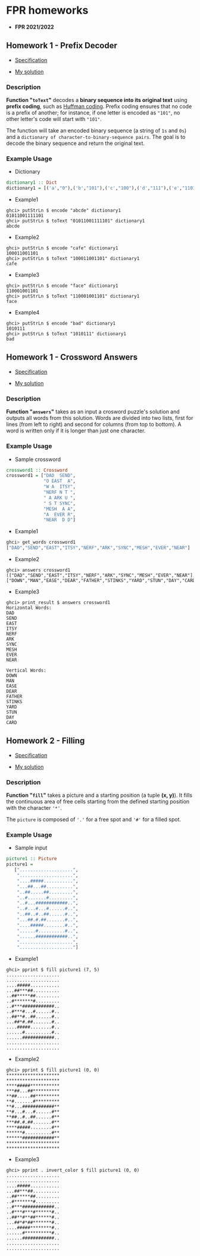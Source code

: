 # FPR homeworks

- **FPR 2021/2022**

## Homework 1 - Prefix Decoder

- [Specification](http://behalek.cs.vsb.cz/wiki/index.php?title=FP_Homework_1/en&oldid=2556#5_-_Prefix_Decoder)

- [My solution](prefix_decoder.hs)


### Description

**Function "`toText`"** decodes a **binary sequence into its original text** using **prefix coding**, such as [Huffman coding](https://en.wikipedia.org/wiki/Huffman_coding). Prefix coding ensures that no code is a prefix of another; for instance, if one letter is encoded as `"101"`, no other letter's code will start with `"101"`.

The function will take an encoded binary sequence (a string of `1s` and `0s`) and a `dictionary of character-to-binary-sequence pairs`. The goal is to decode the binary sequence and return the original text.

### Example Usage

- Dictionary

```haskell
dictionary1 :: Dict
dictionary1 = [('a',"0"),('b',"101"),('c',"100"),('d',"111"),('e',"1101"),('f',"1100")]
```

- Example1

```shell
ghci> putStrLn $ encode "abcde" dictionary1
01011001111101
ghci> putStrLn $ toText "01011001111101" dictionary1
abcde
```

- Example2

```shell
ghci> putStrLn $ encode "cafe" dictionary1
100011001101
ghci> putStrLn $ toText "100011001101" dictionary1
cafe
```

- Example3

```shell
ghci> putStrLn $ encode "face" dictionary1
110001001101
ghci> putStrLn $ toText "110001001101" dictionary1
face
```

- Example4

```shell
ghci> putStrLn $ encode "bad" dictionary1
1010111
ghci> putStrLn $ toText "1010111" dictionary1
bad
```

## Homework 1 - Crossword Answers

- [Specification](http://behalek.cs.vsb.cz/wiki/index.php?title=FP_Homework_1/en&oldid=2556#2_-_Crossword_Answers)

- [My solution](crowssword_answers.hs)

### Description

**Function "`answers`"** takes as an input a crosword puzzle's solution and outputs all words from this solution. Words are divided into two lists, first for lines (from left to right) and second for columns (from top to bottom). A word is written only if it is longer than just one character. 

### Example Usage

- Sample crossword

```haskell
crossword1 :: Crossword
crossword1 = ["DAD  SEND",
              "O EAST  A",
              "W A  ITSY",
              "NERF N T ",
              " A ARK U ",
              " S T SYNC",
              "MESH  A A",
              "A  EVER R",
              "NEAR  D D"]
```

- Example1
```haskell
ghci> get_words crossword1
["DAD","SEND","EAST","ITSY","NERF","ARK","SYNC","MESH","EVER","NEAR"]
```

- Example2
```
ghci> answers crossword1
(["DAD","SEND","EAST","ITSY","NERF","ARK","SYNC","MESH","EVER","NEAR"],["DOWN","MAN","EASE","DEAR","FATHER","STINKS","YARD","STUN","DAY","CARD"])
```

- Example3
```
ghci> print_result $ answers crossword1
Horizontal Words:
DAD
SEND
EAST
ITSY
NERF
ARK
SYNC
MESH
EVER
NEAR

Vertical Words:
DOWN
MAN
EASE
DEAR
FATHER
STINKS
YARD
STUN
DAY
CARD
```

## Homework 2 - Filling

- [Specification](http://behalek.cs.vsb.cz/wiki/index.php?title=FP_Homework_2&oldid=2426#3_-_Filling)

- [My solution](flood_fill.hs)

### Description

**Function "`fill`"** takes a picture and a starting position (a tuple **(x, y)**). It fills the continuous area of free cells starting from the defined starting position with the character `'*'`.

The `picture` is composed of `'.'` for a free spot and `'#'` for a filled spot.

### Example Usage

- Sample input
```haskell
picture1 :: Picture
picture1 = 
   ["....................",
    "....................",
    "....#####...........",
    "...##...##..........",
    "..##.....##.........",
    "..#.......#.........",
    "..#...############..",
    "..#...#...#......#..",
    "..##..#..##......#..",
    "...##.#.##.......#..",
    "....#####........#..",
    "......#..........#..",
    "......############..",
    "....................",
    "...................."]
```

- Example1

```
ghci> pprint $ fill picture1 (7, 5)
....................
....................
....#####...........
...##***##..........
..##*****##.........
..#*******#.........
..#***############..
..#***#...#......#..
..##**#..##......#..
...##*#.##.......#..
....#####........#..
......#..........#..
......############..
....................
....................
```

- Example2

```
ghci> pprint $ fill picture1 (0, 0)
********************
********************
****#####***********
***##...##**********
**##.....##*********
**#.......#*********
**#...############**
**#...#...#......#**
**##..#..##......#**
***##.#.##.......#**
****#####........#**
******#..........#**
******############**
********************
********************
```

- Example3

```
ghci> pprint . invert_color $ fill picture1 (0, 0)
....................
....................
....#####...........
...##***##..........
..##*****##.........
..#*******#.........
..#***############..
..#***#***#******#..
..##**#**##******#..
...##*#*##*******#..
....#####********#..
......#**********#..
......############..
....................
....................
```
